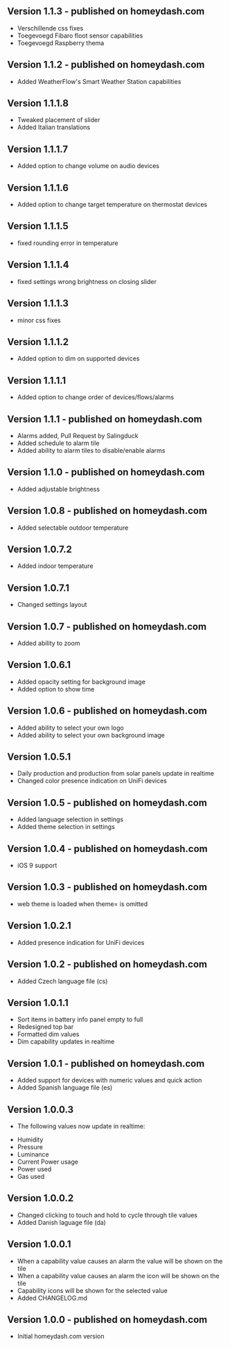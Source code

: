## Version 1.1.3 - published on homeydash.com
 * Verschillende css fixes
 * Toegevoegd Fibaro floot sensor capabilities
 * Toegevoegd Raspberry thema
## Version 1.1.2 - published on homeydash.com
* Added WeatherFlow's Smart Weather Station capabilities

## Version 1.1.1.8
* Tweaked placement of slider
* Added Italian translations

## Version 1.1.1.7
* Added option to change volume on audio devices

## Version 1.1.1.6
* Added option to change target temperature on thermostat devices

## Version 1.1.1.5
* fixed rounding error in temperature

## Version 1.1.1.4
* fixed settings wrong brightness on closing slider

## Version 1.1.1.3
* minor css fixes

## Version 1.1.1.2
* Added option to dim on supported devices

## Version 1.1.1.1
* Added option to change order of devices/flows/alarms

## Version 1.1.1 - published on homeydash.com
* Alarms added, Pull Request by Salingduck
* Added schedule to alarm tile
* Added ability to alarm tiles to disable/enable alarms

## Version 1.1.0 - published on homeydash.com
* Added adjustable brightness

## Version 1.0.8 - published on homeydash.com
* Added selectable outdoor temperature

## Version 1.0.7.2
* Added indoor temperature

## Version 1.0.7.1
* Changed settings layout

## Version 1.0.7 - published on homeydash.com
* Added ability to zoom

## Version 1.0.6.1
* Added opacity setting for background image
* Added option to show time

## Version 1.0.6 - published on homeydash.com
* Added ability to select your own logo
* Added ability to select your own background image

## Version 1.0.5.1
* Daily production and production from solar panels update in realtime
* Changed color presence indication on UniFi devices

## Version 1.0.5 - published on homeydash.com
* Added language selection in settings
* Added theme selection in settings

## Version 1.0.4 - published on homeydash.com
* iOS 9 support

## Version 1.0.3 - published on homeydash.com
* web theme is loaded when theme= is omitted

## Version 1.0.2.1
* Added presence indication for UniFi devices

## Version 1.0.2 - published on homeydash.com
* Added Czech language file (cs)

## Version 1.0.1.1
* Sort items in battery info panel empty to full
* Redesigned top bar
* Formatted dim values
* Dim capability updates in realtime

## Version 1.0.1 - published on homeydash.com
* Added support for devices with numeric values and quick action
* Added Spanish language file (es)

## Version 1.0.0.3
* The following values now update in realtime:
 - Humidity
 - Pressure
 - Luminance
 - Current Power usage
 - Power used
 - Gas used

## Version 1.0.0.2
* Changed clicking to touch and hold to cycle through tile values
* Added Danish laguage file (da)

## Version 1.0.0.1
* When a capability value causes an alarm the value will be shown on the tile
* When a capability value causes an alarm the icon will be shown on the tile
* Capability icons will be shown for the selected value
* Added CHANGELOG.md

## Version 1.0.0 - published on homeydash.com
* Initial homeydash.com version